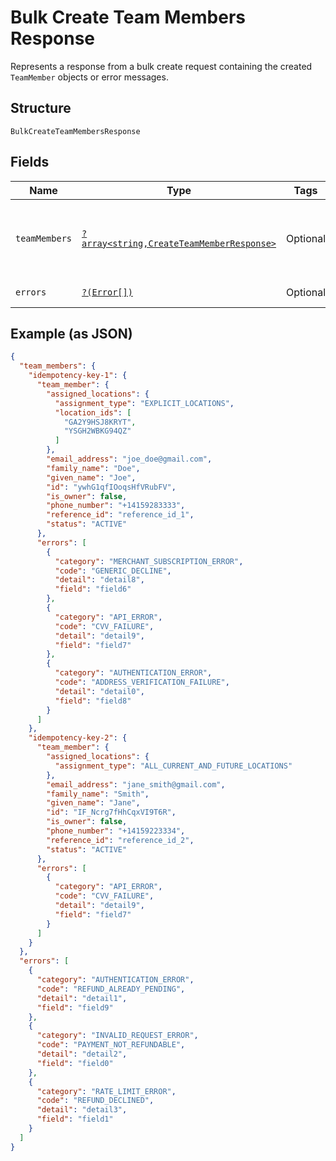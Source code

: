 
# Bulk Create Team Members Response

Represents a response from a bulk create request containing the created `TeamMember` objects or error messages.

## Structure

`BulkCreateTeamMembersResponse`

## Fields

| Name | Type | Tags | Description | Getter | Setter |
|  --- | --- | --- | --- | --- | --- |
| `teamMembers` | [`?array<string,CreateTeamMemberResponse>`](../../doc/models/create-team-member-response.md) | Optional | The successfully created `TeamMember` objects. Each key is the `idempotency_key` that maps to the `CreateTeamMemberRequest`. | getTeamMembers(): ?array | setTeamMembers(?array teamMembers): void |
| `errors` | [`?(Error[])`](../../doc/models/error.md) | Optional | The errors that occurred during the request. | getErrors(): ?array | setErrors(?array errors): void |

## Example (as JSON)

```json
{
  "team_members": {
    "idempotency-key-1": {
      "team_member": {
        "assigned_locations": {
          "assignment_type": "EXPLICIT_LOCATIONS",
          "location_ids": [
            "GA2Y9HSJ8KRYT",
            "YSGH2WBKG94QZ"
          ]
        },
        "email_address": "joe_doe@gmail.com",
        "family_name": "Doe",
        "given_name": "Joe",
        "id": "ywhG1qfIOoqsHfVRubFV",
        "is_owner": false,
        "phone_number": "+14159283333",
        "reference_id": "reference_id_1",
        "status": "ACTIVE"
      },
      "errors": [
        {
          "category": "MERCHANT_SUBSCRIPTION_ERROR",
          "code": "GENERIC_DECLINE",
          "detail": "detail8",
          "field": "field6"
        },
        {
          "category": "API_ERROR",
          "code": "CVV_FAILURE",
          "detail": "detail9",
          "field": "field7"
        },
        {
          "category": "AUTHENTICATION_ERROR",
          "code": "ADDRESS_VERIFICATION_FAILURE",
          "detail": "detail0",
          "field": "field8"
        }
      ]
    },
    "idempotency-key-2": {
      "team_member": {
        "assigned_locations": {
          "assignment_type": "ALL_CURRENT_AND_FUTURE_LOCATIONS"
        },
        "email_address": "jane_smith@gmail.com",
        "family_name": "Smith",
        "given_name": "Jane",
        "id": "IF_Ncrg7fHhCqxVI9T6R",
        "is_owner": false,
        "phone_number": "+14159223334",
        "reference_id": "reference_id_2",
        "status": "ACTIVE"
      },
      "errors": [
        {
          "category": "API_ERROR",
          "code": "CVV_FAILURE",
          "detail": "detail9",
          "field": "field7"
        }
      ]
    }
  },
  "errors": [
    {
      "category": "AUTHENTICATION_ERROR",
      "code": "REFUND_ALREADY_PENDING",
      "detail": "detail1",
      "field": "field9"
    },
    {
      "category": "INVALID_REQUEST_ERROR",
      "code": "PAYMENT_NOT_REFUNDABLE",
      "detail": "detail2",
      "field": "field0"
    },
    {
      "category": "RATE_LIMIT_ERROR",
      "code": "REFUND_DECLINED",
      "detail": "detail3",
      "field": "field1"
    }
  ]
}
```

